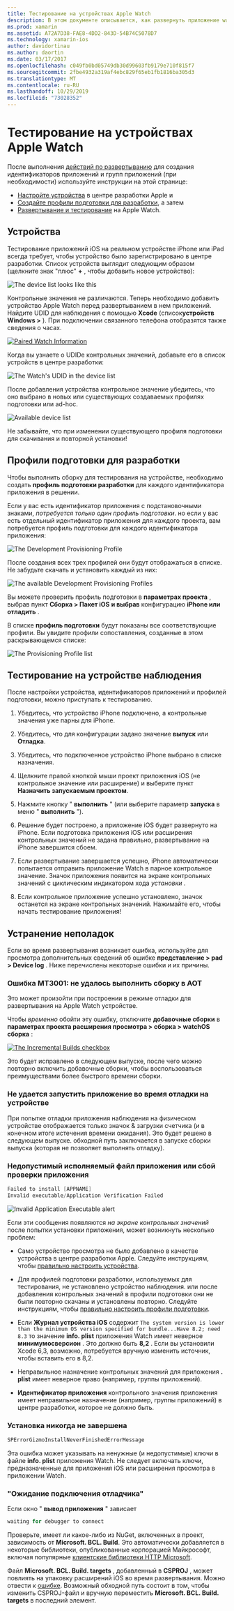 ```yaml
---
title: Тестирование на устройствах Apple Watch
description: В этом документе описывается, как развернуть приложение watchOS, созданное с помощью Xamarin, для тестирования на фактическом Apple Watch. Здесь обсуждаются устройства, профили подготовки, тестирование и предоставляются некоторые советы по устранению неполадок.
ms.prod: xamarin
ms.assetid: A72A7D38-FAE8-4DD2-843D-54B74C5078D7
ms.technology: xamarin-ios
author: davidortinau
ms.author: daortin
ms.date: 03/17/2017
ms.openlocfilehash: c049fb0bd05749db30d99603fb9179e710f815f7
ms.sourcegitcommit: 2fbe4932a319af4ebc829f65eb1fb1816ba305d3
ms.translationtype: MT
ms.contentlocale: ru-RU
ms.lasthandoff: 10/29/2019
ms.locfileid: "73028352"
---
```

# <a name="testing-on-apple-watch-devices"></a>Тестирование на устройствах Apple Watch

После выполнения [действий по развертыванию](~/ios/watchos/deploy-test/index.md) для создания идентификаторов приложений и групп приложений (при необходимости) используйте инструкции на этой странице:

- [Настройте устройства](#devices) в центре разработки Apple и
- [Создайте профили подготовки для разработки](#profiles), а затем
- [Развертывание и тестирование](#testing) на Apple Watch.

<a name="devices" />

## <a name="devices"></a>Устройства

Тестирование приложений iOS на реальном устройстве iPhone или iPad всегда требует, чтобы устройство было зарегистрировано в центре разработки. Список устройств выглядит следующим образом (щелкните знак "плюс" **+** , чтобы добавить новое устройство):

![](device-images/devices-sml.png "The device list looks like this")

Контрольные значения не различаются. Теперь необходимо добавить устройство Apple Watch перед развертыванием в нем приложений. Найдите UDID для наблюдения с помощью **Xcode** (список**устройств Windows >** ). При подключении связанного телефона отобразятся также сведения о часах.

[![](device-images/xcode-devices-sml.png "Paired Watch Information")](device-images/xcode-devices.png#lightbox)

Когда вы узнаете о UDIDе контрольных значений, добавьте его в список устройств в центре разработки:

![](device-images/devices-watch-sml.png "The Watch's UDID in the device list")

После добавления устройства контрольное значение убедитесь, что оно выбрано в новых или существующих создаваемых профилях подготовки или ad-hoc.

![](device-images/devices-provisioning.png "Available device list")

Не забывайте, что при изменении существующего профиля подготовки для скачивания и повторной установки!

<a name="profiles" />

## <a name="development-provisioning-profiles"></a>Профили подготовки для разработки

Чтобы выполнить сборку для тестирования на устройстве, необходимо создать **профиль подготовки разработки** для каждого идентификатора приложения в решении.

Если у вас есть идентификатор приложения с подстановочными знаками, *потребуется только один профиль подготовки*. но если у вас есть отдельный идентификатор приложения для каждого проекта, вам потребуется профиль подготовки для каждого идентификатора приложения:

![](device-images/provisioningprofile-development.png "The Development Provisioning Profile")

После создания всех трех профилей они будут отображаться в списке. Не забудьте скачать и установить каждый из них:

![](device-images/provisioningprofiles.png "The available Development Provisioning Profiles")

Вы можете проверить профиль подготовки в **параметрах проекта** , выбрав пункт **Сборка > Пакет iOS** **и выбрав** конфигурацию **iPhone или отладить** .

В списке **профиль подготовки** будут показаны все соответствующие профили. Вы увидите профили сопоставления, созданные в этом раскрывающемся списке:

![](device-images/options-selectprofile.png "The Provisioning Profile list")

<a name="testing" />

## <a name="testing-on-a-watch-device"></a>Тестирование на устройстве наблюдения

После настройки устройства, идентификаторов приложений и профилей подготовки, можно приступать к тестированию.

1. Убедитесь, что устройство iPhone подключено, а контрольные значения уже парны для iPhone.

2. Убедитесь, что для конфигурации задано значение **выпуск** или **Отладка**.

3. Убедитесь, что подключенное устройство iPhone выбрано в списке назначения.

4. Щелкните правой кнопкой мыши проект приложения iOS (не контрольное значение или расширение) и выберите пункт **Назначить запускаемым проектом**.

5. Нажмите кнопку " **выполнить** " (или выберите параметр **запуска** в меню " **выполнить** ").

6. Решение будет построено, а приложение iOS будет развернуто на iPhone.
  Если подготовка приложения iOS или расширения контрольных значений не задана правильно, развертывание на iPhone завершится сбоем.

7. Если развертывание завершается успешно, iPhone автоматически попытается отправить приложение Watch в парное контрольное значение. Значок приложения появится на экране контрольных значений с циклическим индикатором хода *установки* .

8. Если контрольное приложение успешно установлено, значок останется на экране контрольных значений. Нажимайте его, чтобы начать тестирование приложения!

## <a name="troubleshooting"></a>Устранение неполадок

Если во время развертывания возникает ошибка, используйте для просмотра дополнительных сведений об ошибке **представление > pad > Device log** . Ниже перечислены некоторые ошибки и их причины.

### <a name="error-mt3001-could-not-aot-the-assembly"></a>Ошибка MT3001: не удалось выполнить сборку в AOT

Это может произойти при построении в режиме отладки для развертывания на Apple Watch устройстве.

Чтобы *временно* обойти эту ошибку, отключите **добавочные сборки** в **параметрах проекта расширения просмотра > сборка > watchOS сборка** :

[![](device-images/disable-incremental-sml.png "The Incremental Builds checkbox")](device-images/disable-incremental.png#lightbox)

Это будет исправлено в следующем выпуске, после чего можно повторно включить добавочные сборки, чтобы воспользоваться преимуществами более быстрого времени сборки.

### <a name="watch-app-fails-to-start-while-debugging-on-device"></a>Не удается запустить приложение во время отладки на устройстве

При попытке отладки приложения наблюдения на физическом устройстве отображается только значок & загрузки счетчика (и в конечном итоге истечения времени ожидания). Это будет решено в следующем выпуске. обходной путь заключается в запуске сборки выпуска (которая не позволяет выполнять отладку).

### <a name="invalid-application-executable-or-application-verification-failed"></a>Недопустимый исполняемый файл приложения или сбой проверки приложения

```csharp
Failed to install [APPNAME]
Invalid executable/Application Verification Failed
```

![](device-images/invalid-application-executable.png "Invalid Application Executable alert")

Если эти сообщения появляются *на экране контрольных значений* после попытки установки приложения, может возникнуть несколько проблем:

- Само устройство просмотра не было добавлено в качестве устройства в центре разработки Apple. Следуйте инструкциям, чтобы [правильно настроить устройства](#devices).

- Для профилей подготовки разработки, используемых для тестирования, не установлено устройство наблюдения. или после добавления контрольных значений в профили подготовки они не были повторно скачаны и установлены повторно. Следуйте инструкциям, чтобы [правильно настроить профили подготовки](#profiles).

- Если **Журнал устройства iOS** содержит `The system version is lower than the minimum OS version specified for bundle...Have 8.2; need 8.3` то значение **info. plist** приложения Watch имеет неверное **минимумосверсион** .
  Это должно быть **8,2** . Если вы установили Xcode 6,3, возможно, потребуется вручную изменить источник, чтобы вставить его в 8,2.

- Неправильное назначение контрольных значений для приложения **. plist** имеет неверное право (например, группы приложений).

- **Идентификатор приложения** контрольного значения приложения имеет неправильное назначение (например, группы приложений) в центре разработки, которое не должно быть.

### <a name="install-never-finished"></a>Установка никогда не завершена

```csharp
SPErrorGizmoInstallNeverFinishedErrorMessage
```

Эта ошибка может указывать на ненужные (и недопустимые) ключи в файле **info. plist** приложения Watch. Не следует включать ключи, предназначенные для приложения iOS или расширения просмотра в приложении Watch.

<!--eg. NSLocationAlwaysUsageDescription -->

### <a name="waiting-for-debugger-to-connect"></a>"Ожидание подключения отладчика"

Если окно " **вывод приложения** " зависает

```csharp
waiting for debugger to connect
```

Проверьте, имеет ли какое-либо из NuGet, включенных в проект, зависимость от **Microsoft. BCL. Build**. Это автоматически добавляется в некоторые библиотеки, опубликованные корпорацией Майкрософт, включая популярные [клиентские библиотеки HTTP Microsoft](https://www.nuget.org/packages/Microsoft.Net.Http/).

Файл **Microsoft. BCL. Build. targets** , добавленный в **CSPROJ** , может повлиять на упаковку расширений iOS во время развертывания. Можно отвести к [ошибке](https://bugzilla.xamarin.com/show_bug.cgi?id=29912).
Возможный обходной путь состоит в том, чтобы изменить CSPROJ-файл и вручную переместить **Microsoft. BCL. Build. targets** в последний элемент.
